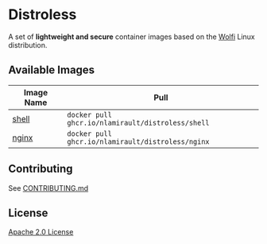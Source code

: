 # Distroless

A set of **lightweight and secure** container images based on the [Wolfi](https://wolfi.dev/) Linux distribution.

## Available Images

| Image Name               | Pull                                              |
| ------------------------ | ------------------------------------------------- |
| [shell](./images/shell/) | `docker pull ghcr.io/nlamirault/distroless/shell` |
| [nginx](./images/nginx/) | `docker pull ghcr.io/nlamirault/distroless/nginx` |

## Contributing

See [CONTRIBUTING.md](./CONTRIBUTING.md)

## License

[Apache 2.0 License](./LICENSE)
